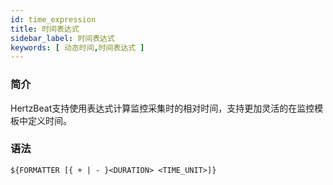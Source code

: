 ```yaml
---
id: time_expression
title: 时间表达式
sidebar_label: 时间表达式
keywords: [ 动态时间,时间表达式 ]
---
```



### 简介
HertzBeat支持使用表达式计算监控采集时的相对时间，支持更加灵活的在监控模板中定义时间。

### 语法
```
${FORMATTER [{ + | - }<DURATION> <TIME_UNIT>]}
```


